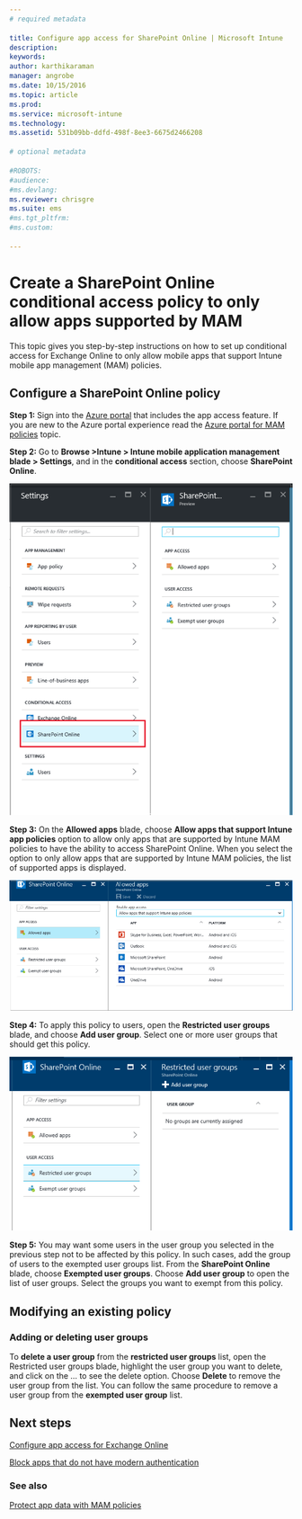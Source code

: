 ```yaml
---
# required metadata

title: Configure app access for SharePoint Online | Microsoft Intune
description:
keywords:
author: karthikaraman
manager: angrobe
ms.date: 10/15/2016
ms.topic: article
ms.prod:
ms.service: microsoft-intune
ms.technology:
ms.assetid: 531b09bb-ddfd-498f-8ee3-6675d2466208

# optional metadata

#ROBOTS:
#audience:
#ms.devlang:
ms.reviewer: chrisgre
ms.suite: ems
#ms.tgt_pltfrm:
#ms.custom:

---
```


# Create a SharePoint Online conditional access policy to only allow apps supported by MAM
This topic gives you step-by-step instructions on how to set up conditional access for  Exchange Online to only allow mobile apps that support Intune mobile app management (MAM) policies.

## Configure a SharePoint Online policy
**Step 1:** Sign into the [Azure portal](portal.azure.com) that includes the app access feature. If you
are new to the Azure portal experience read the [Azure portal for MAM policies](azure-portal-for-microsoft-intune-mam-policies.md) topic.

**Step 2:** Go to **Browse >Intune > Intune mobile application management blade > Settings**, and in the **conditional access** section, choose **SharePoint Online**.

![Screenshot of the settings blade showing conditional access section and the SharePoint Online blade open](../media/mam-ca-settings-spo.png)

**Step 3:** On the **Allowed apps** blade, choose **Allow apps that support Intune app policies** option to allow only apps that are supported by Intune MAM policies to have the ability to access SharePoint Online. When you select the option to only allow apps that are supported by Intune MAM policies, the list of supported apps is displayed.

![Screenshot of the allowed apps blade showing the list of apps](../media/mam-ca-spo-allowed-apps.png)

**Step 4:** To apply this policy to users, open the **Restricted user groups** blade, and choose **Add user group**. Select one or more user groups that should get this policy.

![Screenshot of the restricted user group blade with add user group option highlighted](../media/mam-ca-spo-restricted-groups.png)


**Step 5:** You may want some users in the user group you selected in the previous step not to be affected by this policy. In such cases, add the group of users to the exempted user groups list. From the **SharePoint Online** blade, choose **Exempted user groups**. Choose **Add user group** to open the list of user groups. Select the groups you want to exempt from this policy.  

## Modifying an existing policy
### Adding or deleting user groups
To **delete a user group** from the **restricted user groups** list, open the Restricted user groups blade, highlight the user group you want to delete, and click on the … to see the delete option. Choose **Delete** to remove the user group from the list. You can follow the same procedure to remove a user group from the **exempted user group** list.


## Next steps
[Configure app access for Exchange Online](mam-ca-for-exchange-online.md)

[Block apps that do not have modern authentication](block-apps-with-no-modern-authentication.md)

### See also

[Protect app data with MAM policies](protect-app-data-using-mobile-app-management-policies-with-microsoft-intune.md)
